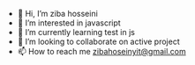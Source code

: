 - 👋 Hi, I’m ziba hosseini
- 👀 I’m interested in javascript
- 🌱 I’m currently learning  test in js
- 💞️ I’m looking to collaborate on active project 
- 📫 How to reach me zibahoseinyit@gmail.com

<!---
ziba-hosseini/ziba-hosseini is a ✨ special ✨ repository because its `README.md` (this file) appears on your GitHub profile.
You can click the Preview link to take a look at your changes.
--->
